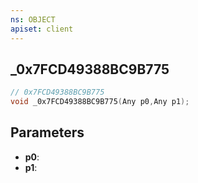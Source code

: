 ```yaml
---
ns: OBJECT
apiset: client
---
```

## _0x7FCD49388BC9B775

```c
// 0x7FCD49388BC9B775
void _0x7FCD49388BC9B775(Any p0,Any p1);
```


## Parameters
* **p0**:
* **p1**: